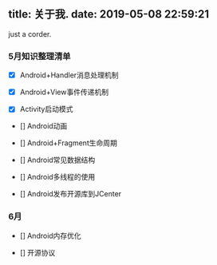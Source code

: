 title: 关于我.
date: 2019-05-08 22:59:21
---
just a corder.



### 5月知识整理清单

- [x] Android+Handler消息处理机制

- [x] Android+View事件传递机制

- [x] Activity启动模式

- [] Android动画

- [] Android+Fragment生命周期

- [] Android常见数据结构

- [] Android多线程的使用

- [] Android发布开源库到JCenter

### 6月

- [] Android内存优化

- [] 开源协议